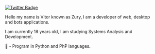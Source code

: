 [![Twitter Badge](https://img.shields.io/badge/-Twitter-1ca0f1?style=flat-square&labelColor=1ca0f1&logo=twitter&logoColor=white&link=https://twitter.com/Shine44558800)](https://twitter.com/Shine44558800)


Hello my name is Vitor known as Zury, I am a developer of web, desktop and bots applications.

I am currently 18 years old, I am studying Systems Analysis and Development.

🤖 - Program in Python and PhP languages.
